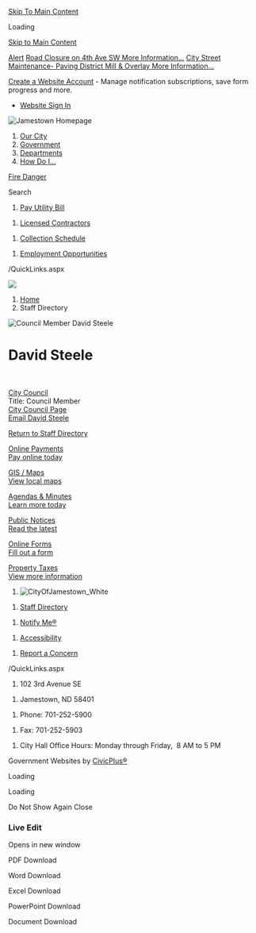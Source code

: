 [Skip To Main Content](https://www.jamestownnd.gov/directory.aspx?EID=25%2F)

Loading

[Skip to Main Content](https://www.jamestownnd.gov/directory.aspx?EID=25%2F)

[Alert](https://www.jamestownnd.gov/AlertCenter.aspx) [Road Closure on 4th Ave SW More Information...](https://www.jamestownnd.gov/AlertCenter.aspx?AID=Road-Closure-on-4th-Ave-SW-52) [City Street Maintenance- Paving District Mill &amp; Overlay More Information...](https://www.jamestownnd.gov/AlertCenter.aspx?AID=City-Street-Maintenance-Paving-District--51)

[Create a Website Account](https://www.jamestownnd.gov/MyAccount/ProfileCreate) - Manage notification subscriptions, save form progress and more.   

- [Website Sign In](https://www.jamestownnd.gov/MyAccount)

![Jamestown Homepage](https://www.jamestownnd.gov/ImageRepository/Document?documentID=1147)

1. [Our City](https://www.jamestownnd.gov/101/Our-City)
2. [Government](https://www.jamestownnd.gov/27/Government)
3. [Departments](https://www.jamestownnd.gov/149/Departments)
4. [How Do I...](https://www.jamestownnd.gov/9/How-Do-I)

[Fire Danger](https://burnrestrictions.nd.gov)

Search

1. [Pay Utility Bill](https://payments.municipay.com/a3da69e0a00a11ea9b89410d8c3cf774/search/4584cdd01c6222fbb69a688bd28f3e1419eca690)

<!--THE END-->

1. [Licensed Contractors](https://www.jamestownnd.gov/180/Building)

<!--THE END-->

1. [Collection Schedule](https://jmst.maps.arcgis.com/apps/instant/filtergallery/index.html?appid=c447f5ef942d45fc9d23e077d3b35d82)

<!--THE END-->

1. [Employment Opportunities](https://www.jamestownnd.gov/Jobs.aspx)

/QuickLinks.aspx

![](https://www.jamestownnd.gov/ImageRepository/Document?documentID=731)

1. [Home](https://www.jamestownnd.gov)
2. Staff Directory

![Council Member David Steele](https://www.jamestownnd.gov/ImageRepository/Document?documentID=1203)

# David Steele

 

[City Council](https://www.jamestownnd.gov/Directory.aspx?DID=16)  
Title: Council Member  
[City Council Page](https://www.jamestownnd.gov/201/City-Council)  
[Email David Steele](mailto:dsteele@jamestownnd.gov)

[Return to Staff Directory](https://www.jamestownnd.gov/Directory.aspx)

[Online Payments  
Pay online today](https://www.jamestownnd.gov/223/Online-Payments)

[GIS / Maps  
View local maps](https://www.jamestownnd.gov/198)

[Agendas &amp; Minutes  
Learn more today](https://www.jamestownnd.gov/agendacenter)

[Public Notices  
Read the latest](https://www.jamestownnd.gov/246/Current-Public-Announcements)

[Online Forms  
Fill out a form](https://www.jamestownnd.gov/218/2410/Online-Forms)

[Property Taxes  
View more information](https://www.stutsmancounty.gov/ndptip)

1. ![CityOfJamestown_White](https://www.jamestownnd.gov/ImageRepository/Document?documentId=1151)

<!--THE END-->

1. [Staff Directory](https://www.jamestownnd.gov/directory.aspx)

<!--THE END-->

1. [Notify Me®](https://www.jamestownnd.gov/list.aspx)

<!--THE END-->

1. [Accessibility](https://www.jamestownnd.gov/accessibility)

<!--THE END-->

1. [Report a Concern](https://www.jamestownnd.gov/FormCenter/Reach-Us-5/Get-In-Touch-46)

/QuickLinks.aspx

1. 102 3rd Avenue SE

<!--THE END-->

1. Jamestown, ND 58401

<!--THE END-->

1. Phone: 701-252-5900

<!--THE END-->

1. Fax: 701-252-5903

<!--THE END-->

1. City Hall Office Hours: Monday through Friday,  8 AM to 5 PM

Government Websites by [CivicPlus®](https://connect.civicplus.com/referral)

Loading

Loading

Do Not Show Again Close

### Live Edit

Opens in new window

PDF Download

Word Download

Excel Download

PowerPoint Download

Document Download